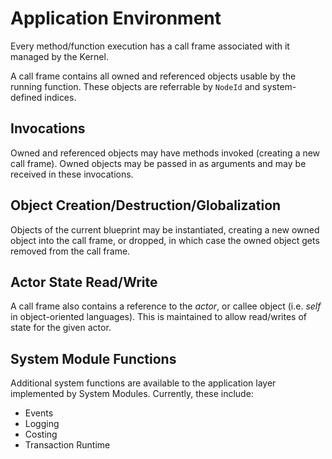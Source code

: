 # Application Environment

Every method/function execution has a call frame associated with it managed by the Kernel.

A call frame contains all owned and referenced objects usable by the running function. These objects
are referrable by `NodeId` and system-defined indices.

## Invocations

Owned and referenced objects may have methods invoked (creating a new call frame). Owned objects may be
passed in as arguments and may be received in these invocations.

## Object Creation/Destruction/Globalization

Objects of the current blueprint may be instantiated, creating a new owned object into the call frame,
or dropped, in which case the owned object gets removed from the call frame.

## Actor State Read/Write

A call frame also contains a reference to the *actor*, or callee object (i.e. *self* in object-oriented
languages). This is maintained to allow read/writes of state for the given actor.

## System Module Functions

Additional system functions are available to the application layer implemented by System Modules.
Currently, these include:
* Events
* Logging
* Costing
* Transaction Runtime
